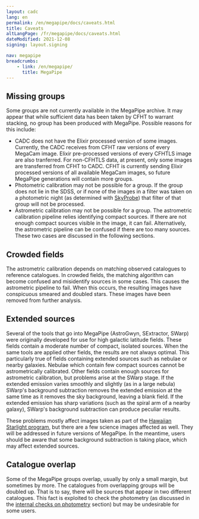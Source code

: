```yaml
---
layout: cadc
lang: en
permalink: /en/megapipe/docs/caveats.html
title: Caveats
altLangPage: /fr/megapipe/docs/caveats.html
dateModified: 2021-12-08
signing: layout.signing

nav: megapipe
breadcrumbs:
    - link: /en/megapipe/
      title: MegaPipe
---
```


<h2>Missing groups</h2>
<p>
    Some groups are not currently available in the MegaPipe
    archive. It may appear that while sufficient data has been taken
    by CFHT to warrant stacking, no group has been produced with
    MegaPipe. Possible reasons for this include:
</p>
<ul>
  <li>
      CADC does not have the Elixir processed version of some
      images. Currently, the CADC receives from CFHT raw versions of
      every MegaCam image. Elixir pre-processed versions of every
      CFHTLS image are also tranferred. For non-CFHTLS data, at
      present, only some images are transferred from CFHT to
      CADC. CFHT is currently sending Elixir processed versions of all
      available MegaCam images, so future MegaPipe generations will
      contain more groups.
  </li>
  <li>
      Photometric calibration may not be possible for a group. If
      the group does not lie in the SDSS, or if none of the images in a
      filter was taken on a photometric night (as determined with
      <a rel="external" href="https://www.cfht.hawaii.edu/Instruments/Elixir/skyprobe/home.html">SkyProbe</a>) that filter of that group will not be processed.
  </li>
  <li>
      Astrometric calibration may not be possible for a group. The
      astrometric calibration pipeline relies identifying compact
      sources. If there are not enough compact sources visible in the
      image, it can fail. Alternatively, the astrometric pipeline can
      be confused if there are too many sources. These two cases are
      discussed in the following sections.
  </li>
</ul>
<h2>Crowded fields</h2>
<p>
    The astrometric calibration depends on matching observed
    catalogues to reference catalogues. In crowded fields, the
    matching algorithm can become confused and misidentify sources in
    some cases. This causes the astrometric pipeline to fail. When
    this occurs, the resulting images have conspicuous smeared and
    doubled stars. These images have been removed from further
    analysis.
</p>
<h2>Extended sources</h2>
<p>
    Several of the tools that go into MegaPipe (AstroGwyn, SExtractor,
    SWarp) were originally developed for use for high galactic latitude
    fields. These fields contain a moderate number of compact, isolated
    sources. When the same tools are applied other fields, the results
    are not always optimal. This particularly true of fields containing
    extended sources such as nebulae or nearby galaxies. Nebulae which
    contain few compact sources cannot be astrometrically
    calibrated. Other fields contain enough sources for astrometric
    calibration, but problems arise at the SWarp stage. If the extended
    emission varies smoothly and slightly (as in a large nebula)
    SWarp's background subtraction removes the extended emission at the
    same time as it removes the sky background, leaving a blank
    field. If the extended emission has sharp variations (such as the
    spiral arm of a nearby galaxy), SWarp's background subtraction can
    produce peculiar results.
</p>
<p>
    These problems mostly affect images taken as part of
    the <a rel="external" href="https://www.cfht.hawaii.edu/HawaiianStarlight/trailer.html">Hawaiian
    Starlight program</a>, but there are a few science images affected
    as well. They will be addressed in future versions of MegaPipe. In
    the meantime, users should be aware that some background
    subtraction is taking place, which may affect extended sources.
</p>
<h2>Catalogue overlap</h2>
<p>
   Some of the MegaPipe groups overlap, usually by only a small
   margin, but sometimes by more. The catalogues from overlapping
   groups will be doubled up. That is to say, there will be sources
   that appear in two different catalogues. This fact is exploited to
   check the photometry (as discussed in
   the <a href="photo.html#intern">internal checks on photometry</a> section) but
   may be undesirable for some users.
</p>
